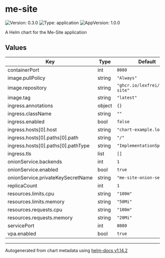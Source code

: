 # me-site

![Version: 0.3.0](https://img.shields.io/badge/Version-0.3.0-informational?style=flat-square) ![Type: application](https://img.shields.io/badge/Type-application-informational?style=flat-square) ![AppVersion: 1.0.0](https://img.shields.io/badge/AppVersion-1.0.0-informational?style=flat-square)

A Helm chart for the Me-Site application

## Values

| Key | Type | Default | Description |
|-----|------|---------|-------------|
| containerPort | int | `8080` |  |
| image.pullPolicy | string | `"Always"` |  |
| image.repository | string | `"ghcr.io/lexfrei/me-site"` |  |
| image.tag | string | `"latest"` |  |
| ingress.annotations | object | `{}` |  |
| ingress.className | string | `""` |  |
| ingress.enabled | bool | `false` |  |
| ingress.hosts[0].host | string | `"chart-example.local"` |  |
| ingress.hosts[0].paths[0].path | string | `"/"` |  |
| ingress.hosts[0].paths[0].pathType | string | `"ImplementationSpecific"` |  |
| ingress.tls | list | `[]` |  |
| onionService.backends | int | `1` |  |
| onionService.enabled | bool | `true` |  |
| onionService.privateKeySecretName | string | `"me-site-onion-secret"` |  |
| replicaCount | int | `1` |  |
| resources.limits.cpu | string | `"100m"` |  |
| resources.limits.memory | string | `"50Mi"` |  |
| resources.requests.cpu | string | `"100m"` |  |
| resources.requests.memory | string | `"20Mi"` |  |
| servicePort | int | `8080` |  |
| vpa.enabled | bool | `true` |  |

----------------------------------------------
Autogenerated from chart metadata using [helm-docs v1.14.2](https://github.com/norwoodj/helm-docs/releases/v1.14.2)
